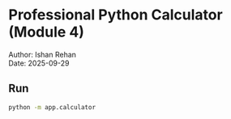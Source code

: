 # Professional Python Calculator (Module 4)

Author: Ishan Rehan  
Date: 2025-09-29

## Run
```bash
python -m app.calculator

